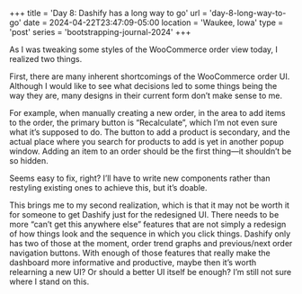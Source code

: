 +++
title = 'Day 8: Dashify has a long way to go'
url = 'day-8-long-way-to-go'
date = 2024-04-22T23:47:09-05:00
location = 'Waukee, Iowa'
type = 'post'
series = 'bootstrapping-journal-2024'
+++

As I was tweaking some styles of the WooCommerce order view today, I realized two things.

First, there are many inherent shortcomings of the WooCommerce order UI. Although I would like to see what decisions led to some things being the way they are, many designs in their current form don’t make sense to me.

For example, when manually creating a new order, in the area to add items to the order, the primary button is “Recalculate”, which I’m not even sure what it’s supposed to do. The button to add a product is secondary, and the actual place where you search for products to add is yet in another popup window. Adding an item to an order should be the first thing—it shouldn’t be so hidden.

Seems easy to fix, right? I’ll have to write new components rather than restyling existing ones to achieve this, but it’s doable.

This brings me to my second realization, which is that it may not be worth it for someone to get Dashify just for the redesigned UI. There needs to be more “can’t get this anywhere else” features that are not simply a redesign of how things look and the sequence in which you click things. Dashify only has two of those at the moment, order trend graphs and previous/next order navigation buttons. With enough of those features that really make the dashboard more informative and productive, maybe then it’s worth relearning a new UI? Or should a better UI itself be enough? I’m still not sure where I stand on this.
